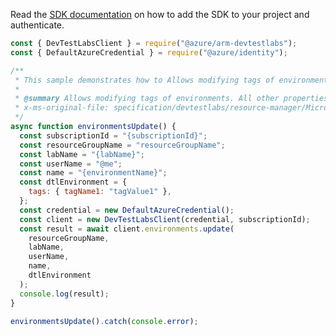 Read the [SDK documentation](https://github.com/Azure/azure-sdk-for-js/blob/%40azure%2Farm-devtestlabs_4.0.1/sdk/devtestlabs/arm-devtestlabs/README.md) on how to add the SDK to your project and authenticate.

```javascript
const { DevTestLabsClient } = require("@azure/arm-devtestlabs");
const { DefaultAzureCredential } = require("@azure/identity");

/**
 * This sample demonstrates how to Allows modifying tags of environments. All other properties will be ignored.
 *
 * @summary Allows modifying tags of environments. All other properties will be ignored.
 * x-ms-original-file: specification/devtestlabs/resource-manager/Microsoft.DevTestLab/stable/2018-09-15/examples/Environments_Update.json
 */
async function environmentsUpdate() {
  const subscriptionId = "{subscriptionId}";
  const resourceGroupName = "resourceGroupName";
  const labName = "{labName}";
  const userName = "@me";
  const name = "{environmentName}";
  const dtlEnvironment = {
    tags: { tagName1: "tagValue1" },
  };
  const credential = new DefaultAzureCredential();
  const client = new DevTestLabsClient(credential, subscriptionId);
  const result = await client.environments.update(
    resourceGroupName,
    labName,
    userName,
    name,
    dtlEnvironment
  );
  console.log(result);
}

environmentsUpdate().catch(console.error);
```
